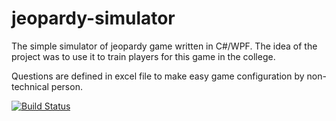 # jeopardy-simulator

The simple simulator of jeopardy game written in C#/WPF.
The idea of the project was to use it to train players for this game in the college.

Questions are defined in excel file to make easy game configuration by non-technical person. 

[![Build Status](https://travis-ci.org/nikaburu/jeopardy-simulator.svg?branch=master)](https://travis-ci.org/nikaburu/jeopardy-simulator)

